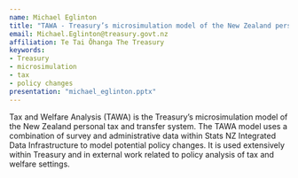 ```yaml
---
name: Michael Eglinton
title: "TAWA - Treasury’s microsimulation model of the New Zealand personal tax and transfer system"
email: Michael.Eglinton@treasury.govt.nz
affiliation: Te Tai Ōhanga The Treasury
keywords:
- Treasury
- microsimulation
- tax
- policy changes
presentation: "michael_eglinton.pptx"
---
```


Tax and Welfare Analysis (TAWA) is the Treasury’s microsimulation model of the New Zealand personal tax and transfer system. The TAWA model uses a combination of survey and administrative data within Stats NZ Integrated Data Infrastructure to model potential policy changes. It is used extensively within Treasury and in external work related to policy analysis of tax and welfare settings.
